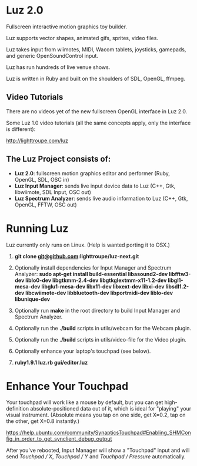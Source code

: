 # Luz 2.0

Fullscreen interactive motion graphics toy builder.

Luz supports vector shapes, animated gifs, sprites, video files.

Luz takes input from wiimotes, MIDI, Wacom tablets, joysticks, gamepads, and generic OpenSoundControl input.

Luz has run hundreds of live venue shows.

Luz is written in Ruby and built on the shoulders of SDL, OpenGL, ffmpeg.

## Video Tutorials

There are no videos yet of the new fullscreen OpenGL interface in Luz 2.0.

Some Luz 1.0 video tutorials (all the same concepts apply, only the interface is different):

<http://lighttroupe.com/luz>

## The Luz Project consists of:

- **Luz 2.0**: fullscreen motion graphics editor and performer (Ruby, OpenGL, SDL, OSC in)
- **Luz Input Manager**: sends live input device data to Luz (C++, Gtk, libwiimote, SDL Input, OSC out)
- **Luz Spectrum Analyzer**: sends live audio information to Luz (C++, Gtk, OpenGL, FFTW, OSC out)

# Running Luz

Luz currently only runs on Linux.  (Help is wanted porting it to OSX.)

1. **git clone git@github.com:lighttroupe/luz-next.git**

2. Optionally install dependencies for Input Manager and Spectrum Analyzer: **sudo apt-get install build-essential libasound2-dev libfftw3-dev liblo0-dev libgtkmm-2.4-dev libgtkglextmm-x11-1.2-dev libgl1-mesa-dev libglu1-mesa-dev libx11-dev libxext-dev libxi-dev libsdl1.2-dev libcwiimote-dev libbluetooth-dev libportmidi-dev liblo-dev libunique-dev**

3. Optionally run **make** in the root directory to build Input Manager and Spectrum Analyzer.

4. Optionally run the **./build** scripts in utils/webcam for the Webcam plugin.

5. Optionally run the **./build** scripts in utils/video-file for the Video plugin.

6. Optionally enhance your laptop's touchpad (see below).

7. **ruby1.9.1 luz.rb gui/editor.luz**

# Enhance Your Touchpad

Your touchpad will work like a mouse by default, but you can get high-definition absolute-positioned data out of it, which is ideal for "playing" your visual instrument.  (Absolute means you tap on one side, get X=0.2, tap on the other, get X=0.8 instantly.)

<https://help.ubuntu.com/community/SynapticsTouchpad#Enabling_SHMConfig_in_order_to_get_synclient_debug_output>

After you've rebooted, Input Manager will show a "Touchpad" input and will send *Touchpad / X*, *Touchpad / Y* and *Touchpad / Pressure* automatically.
